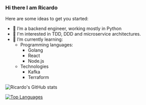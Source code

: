 ### Hi there I am Ricardo

Here are some ideas to get you started:

- 🔭 I’m a backend engineer, working mostly in Python
- 👀 I'm interested in TDD, DDD and microservice architectures.
- 🌱 I’m currently learning:
  - Programming languages:
    - Golang
    - React
    - Node.js
  - Technologies
    - Kafka
    - Terraform

![Ricardo's GitHub stats](https://github-readme-stats.vercel.app/api?username=rmargar&count_private=true&theme=radical&show_owner=true)

[![Top Languages](https://github-readme-stats.vercel.app/api/top-langs/?username=rmargar)](https://github.com/rmargar/github-readme-stats)
